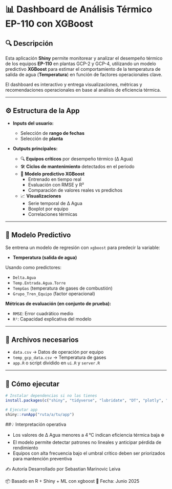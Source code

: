 # 📊 Dashboard de Análisis Térmico EP-110 con XGBoost

## 🔍 Descripción

Esta aplicación **Shiny** permite monitorear y analizar el desempeño térmico de los equipos **EP-110** en plantas GCP-2 y GCP-4, utilizando un modelo predictivo **XGBoost** para estimar el comportamiento de la temperatura de salida de agua (**Temperatura**) en función de factores operacionales clave.

El dashboard es interactivo y entrega visualizaciones, métricas y recomendaciones operacionales en base al análisis de eficiencia térmica.

---

## ⚙️ Estructura de la App

- **Inputs del usuario:**
  - Selección de **rango de fechas**
  - Selección de **planta**

- **Outputs principales:**
  - 🔍 **Equipos críticos** por desempeño térmico (Δ Agua)
  - 🛠️ **Ciclos de mantenimiento** detectados en el periodo
  - 🤖 **Modelo predictivo XGBoost**
    - Entrenado en tiempo real
    - Evaluación con RMSE y R²
    - Comparación de valores reales vs predichos
  - 📈 **Visualizaciones**
    - Serie temporal de Δ Agua
    - Boxplot por equipo
    - Correlaciones térmicas

---

## 🧠 Modelo Predictivo

Se entrena un modelo de regresión con `xgboost` para predecir la variable:

- **Temperatura (salida de agua)**

Usando como predictores:

- `Delta.Agua`
- `Temp.Entrada.Agua.Torre`
- `TempGas` (temperatura de gases de combustión)
- `Grupo_Tren_Equipo` (factor operacional)

**Métricas de evaluación (en conjunto de prueba):**

- `RMSE`: Error cuadrático medio
- `R²`: Capacidad explicativa del modelo

---

## 📁 Archivos necesarios

- `data.csv` → Datos de operación por equipo 
- `temp_gcp_data.csv` → Temperatura de gases 
- `app.R` o script dividido en `ui.R` y `server.R`

---

## 🚀 Cómo ejecutar

```r
# Instalar dependencias si no las tienes
install.packages(c("shiny", "tidyverse", "lubridate", "DT", "plotly", "glue", "xgboost", "caret", "earth"))

# Ejecutar app
shiny::runApp("ruta/a/tu/app")
```

##💡 Interpretación operativa
- Los valores de Δ Agua menores a 4 °C indican eficiencia térmica baja ❄️
- El modelo permite detectar patrones no lineales y anticipar pérdida de rendimiento
- Equipos con alta frecuencia bajo el umbral crítico deben ser priorizados para mantención preventiva

✍️ Autoría
Desarrollado por Sebastian Marinovic Leiva

📦 Basado en R + Shiny + ML con xgboost
📅 Fecha: Junio 2025
